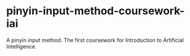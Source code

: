# pinyin-input-method-coursework-iai
A pinyin input method. The first coursework for Introduction to Artificial Intelligence.
